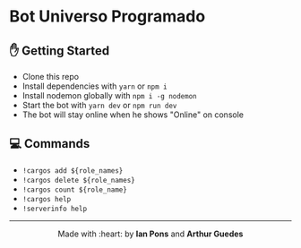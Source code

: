 # Bot Universo Programado


## :hand: Getting Started
- Clone this repo
- Install dependencies with `yarn` or `npm i`
- Install nodemon globally with `npm i -g nodemon`
- Start the bot with `yarn dev` or `npm run dev`
- The bot will stay online when he shows "Online" on console


## :computer: Commands
- `!cargos add ${role_names}`
- `!cargos delete ${role_names}`
- `!cargos count ${role_name}`
- `!cargos help`
- `!serverinfo help`

---

<p align="center">Made with :heart: by <strong>Ian Pons</strong> and <strong>Arthur Guedes</strong></p>
